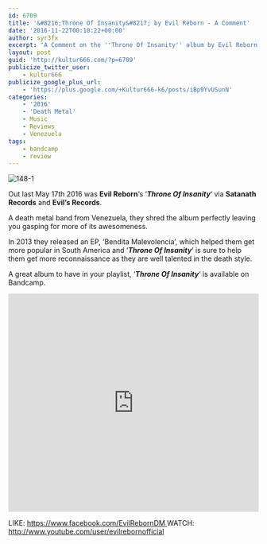 ```yaml
---
id: 6709
title: '&#8216;Throne Of Insanity&#8217; by Evil Reborn - A Comment'
date: '2016-11-22T00:10:22+00:00'
author: syr3fx
excerpt: 'A Comment on the ''Throne Of Insanity'' album by Evil Reborn (2016).'
layout: post
guid: 'http://kultur666.com/?p=6709'
publicize_twitter_user:
    - kultur666
publicize_google_plus_url:
    - 'https://plus.google.com/+Kultur666-k6/posts/iBp9YvUSunN'
categories:
    - '2016'
    - 'Death Metal'
    - Music
    - Reviews
    - Venezuela
tags:
    - bandcamp
    - review
---
```


![148-1](http://localhost:8080/wp-content/uploads/2016/11/148-1.jpg?w=680)

Out last May 17th 2016 was **Evil Reborn**‘s ‘***Throne Of Insanity***‘ via **Satanath Records** and **Evil’s Records**.

A death metal band from Venezuela, they shred the album perfectly leaving you gasping for more of its awesomeness.

In 2013 they released an EP, ‘Bendita Malevolencia’, which helped them get more popular in South America and ‘***Throne Of Insanity***‘ is sure to help them get more reconnaissance as they are well talented in the death style.

A great album to have in your playlist, ‘***Throne Of Insanity***‘ is available on Bandcamp.

<iframe style="border: 0; width: 100%; height: 439px;" src="https://bandcamp.com/EmbeddedPlayer/album=4193890233/size=large/bgcol=333333/linkcol=e99708/tracklist=false/transparent=true/" seamless></iframe>

LIKE: [https://www.facebook.com/EvilRebornDM  ](https://www.facebook.com/EvilRebornDM)WATCH: <http://www.youtube.com/user/evilrebornofficial>